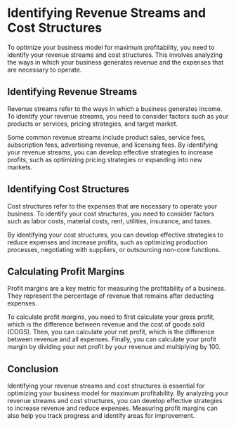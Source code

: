 Identifying Revenue Streams and Cost Structures
=========================================================================================

To optimize your business model for maximum profitability, you need to identify your revenue streams and cost structures. This involves analyzing the ways in which your business generates revenue and the expenses that are necessary to operate.

Identifying Revenue Streams
---------------------------

Revenue streams refer to the ways in which a business generates income. To identify your revenue streams, you need to consider factors such as your products or services, pricing strategies, and target market.

Some common revenue streams include product sales, service fees, subscription fees, advertising revenue, and licensing fees. By identifying your revenue streams, you can develop effective strategies to increase profits, such as optimizing pricing strategies or expanding into new markets.

Identifying Cost Structures
---------------------------

Cost structures refer to the expenses that are necessary to operate your business. To identify your cost structures, you need to consider factors such as labor costs, material costs, rent, utilities, insurance, and taxes.

By identifying your cost structures, you can develop effective strategies to reduce expenses and increase profits, such as optimizing production processes, negotiating with suppliers, or outsourcing non-core functions.

Calculating Profit Margins
--------------------------

Profit margins are a key metric for measuring the profitability of a business. They represent the percentage of revenue that remains after deducting expenses.

To calculate profit margins, you need to first calculate your gross profit, which is the difference between revenue and the cost of goods sold (COGS). Then, you can calculate your net profit, which is the difference between revenue and all expenses. Finally, you can calculate your profit margin by dividing your net profit by your revenue and multiplying by 100.

Conclusion
----------

Identifying your revenue streams and cost structures is essential for optimizing your business model for maximum profitability. By analyzing your revenue streams and cost structures, you can develop effective strategies to increase revenue and reduce expenses. Measuring profit margins can also help you track progress and identify areas for improvement.
